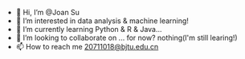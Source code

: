 - 👋 Hi, I’m @Joan Su
- 👀 I’m interested in data analysis & machine learning!
- 🌱 I’m currently learning Python & R & Java...
- 💞️ I’m looking to collaborate on ... for now? nothing(I'm still learing!)
- 📫 How to reach me 20711018@bjtu.edu.cn

<!---
Joan Su is a ✨ special ✨ repository because its `README.md` (this file) appears on your GitHub profile.
You can click the Preview link to take a look at your changes.
--->
